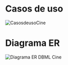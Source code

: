 # Casos de uso

![CasosdeusoCine](https://github.com/Re-21-12/Cine/assets/104967229/06506fc8-9930-467d-bc01-8cfd72ffbde4)
# Diagrama ER

![Diagrama ER DBML Cine](https://github.com/Re-21-12/Cine/assets/104967229/4adc7e5a-265f-4688-be35-dcac55a271ef)
